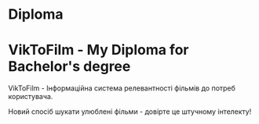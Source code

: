 # Diploma
# VikToFilm - My Diploma for Bachelor's degree

VikToFilm -  Інформаційна система релевантності фільмів до потреб користувача.

Новий спосіб шукати улюблені фільми - довірте це штучному інтелекту!
